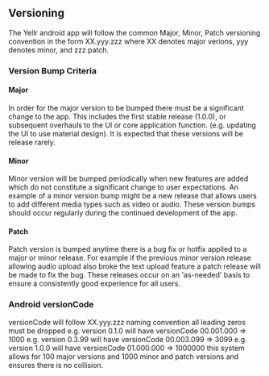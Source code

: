 ## Versioning
The Yellr android app will follow the common Major, Minor, Patch versioning convention
in the form XX.yyy.zzz where XX denotes major verions, yyy denotes minor, and zzz patch.

### Version Bump Criteria
#### Major
In order for the major version to be bumped there must be a significant change to the app.
This includes the first stable release (1.0.0), or subsequent overhauls to the UI or core
application function. (e.g. updating the UI to use material design).  It is expected that
these versions will be release rarely.

#### Minor
Minor version will be bumped periodically when new features are added which do not constitute
a significant change to user expectations.  An example of a minor version bump might be
a new release that allows users to add different media types such as video or audio.  These
version bumps should occur regularly during the continued development of the app.

#### Patch
Patch version is bumped anytime there is a bug fix or hotfix applied to a major or minor
release.  For example if the previous minor version release allowing audio upload also broke
the text upload feature a patch release will be made to fix the bug.  These releases occur on
an 'as-needed' basis to ensure a consistently good experience for all users.

### Android versionCode
versionCode will follow XX.yyy.zzz naming convention
all leading zeros must be dropped
e.g. version 0.1.0 will have versionCode 00.001.000 => 1000
e.g. version 0.3.99 will have versionCode 00.003.099 => 3099
e.g. version 1.0.0 will have versionCode 01.000.000 => 1000000
this system allows for 100 major versions and 1000 minor and patch versions
and ensures there is no collision.
